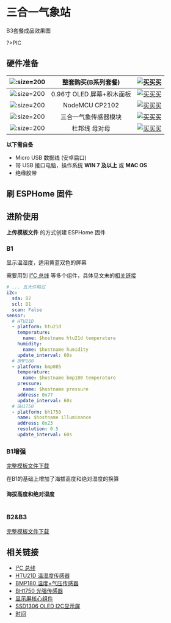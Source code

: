 # 三合一气象站



B3套餐成品效果图

?>PIC




## 硬件准备


| ![](http://pic.airijia.com/doc/20190112174252.png ':size=200')| 整套购买(B系列套餐) |  [![买买买](http://cdn.airijia.com/b6eca8da724952cc0251.gif ':size=150')](https://item.taobao.com/item.htm?id=577014079869) | 
|:-:|:-:|:-:|
| ![](http://pic.airijia.com/doc/20190113113732.png ':size=200')| 0.96寸 OLED 屏幕+积木面板  |  [![买买买](http://cdn.airijia.com/b6eca8da724952cc0251.gif ':size=150')](https://item.taobao.com/item.htm?id=585830522424) |
| ![](http://pic.airijia.com/doc/20181205171519.png ':size=200')| NodeMCU CP2102 |  [![买买买](http://cdn.airijia.com/b6eca8da724952cc0251.gif ':size=150')](https://item.taobao.com/item.htm?id=585975819567) |
| ![](http://pic.airijia.com/doc/20181231110437.png ':size=200')| 三合一气象传感器模块 |  [![买买买](http://cdn.airijia.com/b6eca8da724952cc0251.gif ':size=150')](https://item.taobao.com/item.htm?id=585205682947) |
| ![](http://pic.airijia.com/doc/20181122162418.png ':size=200')| 杜邦线 母对母 |  [![买买买](http://cdn.airijia.com/b6eca8da724952cc0251.gif ':size=150')](https://item.taobao.com/item.htm?id=45608073136) |





**以下需自备**

- Micro USB 数据线 (安卓扁口)
- 带 USB 接口电脑，操作系统 **WIN 7 及以上** 或 **MAC OS**
- 绝缘胶带


## 刷 ESPHome 固件




## 进阶使用

**上传模板文件** 的方式创建 ESPHome 固件

### B1




显示温湿度，适用黄蓝双色的屏幕

需要用到 [I²C 总线](esphome/components/i2c) 等多个组件，具体见文末的[相关链接](#相关链接)


```yaml
# ... 五大件略过
i2c:
  sda: D2
  scl: D1
  scan: False
sensor:
  # HTU21D
  - platform: htu21d
    temperature:
      name: $hostname htu21d temperature
    humidity:
      name: $hostname humidity
    update_interval: 60s
  # BMP180
  - platform: bmp085
    temperature:
      name: $hostname bmp180 temperature
    pressure:
      name: $hostname pressure
    address: 0x77
    update_interval: 60s
  # BH1750
  - platform: bh1750
    name: $hostname illuminance
    address: 0x23
    resolution: 0.5
    update_interval: 60s
```


### B1增强

[完整模板文件下载](https://gitee.com/airijia/esphome-config/blob/master/NodeMCU8266/environmental/3in1.yaml)

在B1的基础上增加了海拔高度和绝对湿度的换算




#### 海拔高度和绝对湿度

```yaml

```


### B2&B3

[完整模板文件下载](https://gitee.com/airijia/esphome-config/blob/master/NodeMCU8266/environmental/3in1+oled.yaml)





## 相关链接

- [I²C 总线](esphome/components/i2c)
- [HTU21D 温湿度传感器](esphome/components/sensor/htu21d)
- [BMP180 温度+气压传感器](esphome/components/sensor/bmp085)
- [BH1750 光强传感器](esphome/components/sensor/bh1750)
- [显示屏核心组件](esphome/components/display/) 
- [SSD1306 OLED I2C显示屏](esphome/components/display/ssd1306_i2c)
- [时间](esphome/components/time)


